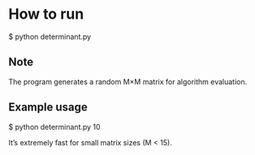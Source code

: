 # How to run
$ python determinant.py <M>

## Note
The program generates a random M×M matrix for algorithm evaluation.

## Example usage
$ python determinant.py 10

It’s extremely fast for small matrix sizes (M < 15).